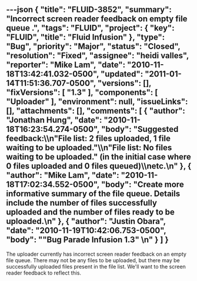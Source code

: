 ---json
{
  "title": "FLUID-3852",
  "summary": "Incorrect screen reader feedback on empty file queue .",
  "tags": "FLUID",
  "project": {
    "key": "FLUID",
    "title": "Fluid Infusion"
  },
  "type": "Bug",
  "priority": "Major",
  "status": "Closed",
  "resolution": "Fixed",
  "assignee": "heidi valles",
  "reporter": "Mike Lam",
  "date": "2010-11-18T13:42:41.032-0500",
  "updated": "2011-01-14T11:51:36.707-0500",
  "versions": [],
  "fixVersions": [
    "1.3"
  ],
  "components": [
    "Uploader"
  ],
  "environment": null,
  "issueLinks": [],
  "attachments": [],
  "comments": [
    {
      "author": "Jonathan Hung",
      "date": "2010-11-18T16:23:54.274-0500",
      "body": "Suggested feedback:\\\n\"File list: 2 files uploaded, 1 file waiting to be uploaded.\"\\\n\"File list: No files waiting to be uploaded.\" (in the initial case where 0 files uploaded and 0 files queued)\\\netc.\n"
    },
    {
      "author": "Mike Lam",
      "date": "2010-11-18T17:02:34.552-0500",
      "body": "Create more informative summary of the file queue.  Details include the number of files successfully uploaded and the number of files ready to be uploaded.\n"
    },
    {
      "author": "Justin Obara",
      "date": "2010-11-19T10:42:06.753-0500",
      "body": "\"Bug Parade Infusion 1.3\"&#x20;\n"
    }
  ]
}
---
The uploader currently has incorrect screen reader feedback on an empty file queue.  There may not be any files to be uploaded, but there may be successfully uploaded files present in the file list.  We'll want to the screen reader feedback to reflect this.

        